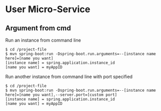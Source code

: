 # User Micro-Service

## Argument from cmd
Run an instance from command line
```shell script
$ cd /project-file
$ mvn spring-boot:run -Dspring-boot.run.arguments=--[instance name here]=[name you want]
[instance name] = spring.application.instance_id
[name you want] = myAppID
``` 

Run another instance from command line with port specified
```shell script
$ cd /project-file
$ mvn spring-boot:run -Dspring-boot.run.arguments=--[instance name here]=[name you want],--server.port=[custom port]
[instance name] = spring.application.instance_id
[name you want] = myAppID
```
